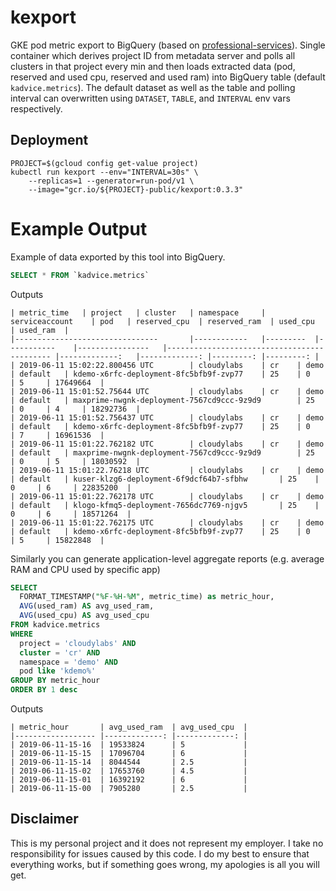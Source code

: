 # kexport

GKE pod metric export to BigQuery (based on [professional-services](https://github.com/mchmarny/professional-services)). Single container which derives project ID from metadata server and polls all clusters in that project every min and then loads extracted data (pod, reserved and used cpu, reserved and used ram) into BigQuery table (default `kadvice.metrics`). The default dataset as well as the table and polling interval can overwritten using `DATASET`, `TABLE`, and `INTERVAL` env vars respectively.

## Deployment

```shell
PROJECT=$(gcloud config get-value project)
kubectl run kexport --env="INTERVAL=30s" \
	--replicas=1 --generator=run-pod/v1 \
	--image="gcr.io/${PROJECT}-public/kexport:0.3.3"
```

# Example Output

Example of data exported by this tool into BigQuery.

```sql
SELECT * FROM `kadvice.metrics`
```

Outputs

```shell
| metric_time 	| project 	| cluster 	| namespace 	| serviceaccount 	| pod 	| reserved_cpu 	| reserved_ram 	| used_cpu 	| used_ram 	|
|--------------------------------	    |------------	|---------	|-----------	|----------------	|-------------------------------------------- |-------------:	|-------------:	|---------:	|---------:	|
| 2019-06-11 15:02:22.800456 UTC 	    | cloudylabs 	| cr 	| demo 	| default 	| kdemo-x6rfc-deployment-8fc5bfb9f-zvp77 	| 25 	| 0 	| 5 	| 17649664 	|
| 2019-06-11 15:01:52.75644 UTC 	    | cloudylabs 	| cr 	| demo 	| default 	| maxprime-nwgnk-deployment-7567cd9ccc-9z9d9 	    | 25 	| 0 	| 4 	| 18292736 	|
| 2019-06-11 15:01:52.756437 UTC 	    | cloudylabs 	| cr 	| demo 	| default 	| kdemo-x6rfc-deployment-8fc5bfb9f-zvp77 	| 25 	| 0 	| 7 	| 16961536 	|
| 2019-06-11 15:01:22.762182 UTC 	    | cloudylabs 	| cr 	| demo 	| default 	| maxprime-nwgnk-deployment-7567cd9ccc-9z9d9 	    | 25 	| 0 	| 5 	| 18030592 	|
| 2019-06-11 15:01:22.76218 UTC 	    | cloudylabs 	| cr 	| demo 	| default 	| kuser-klzg6-deployment-6f9dcf64b7-sfbhw 	    | 25 	| 0 	| 6 	| 22835200 	|
| 2019-06-11 15:01:22.762178 UTC 	    | cloudylabs 	| cr 	| demo 	| default 	| klogo-kfmq5-deployment-7656dc7769-njgv5 	    | 25 	| 0 	| 6 	| 18571264 	|
| 2019-06-11 15:01:22.762175 UTC 	    | cloudylabs 	| cr 	| demo 	| default 	| kdemo-x6rfc-deployment-8fc5bfb9f-zvp77 	| 25 	| 0 	| 5 	| 15822848 	|
```

Similarly you can generate application-level aggregate reports (e.g. average RAM and CPU used by specific app)

```sql
SELECT
  FORMAT_TIMESTAMP("%F-%H-%M", metric_time) as metric_hour,
  AVG(used_ram) AS avg_used_ram,
  AVG(used_cpu) AS avg_used_cpu
FROM kadvice.metrics
WHERE
  project = 'cloudylabs' AND
  cluster = 'cr' AND
  namespace = 'demo' AND
  pod like 'kdemo%'
GROUP BY metric_hour
ORDER BY 1 desc
```

Outputs

```shell
| metric_hour 	    | avg_used_ram 	| avg_used_cpu 	|
|------------------	|-------------:	|-------------:	|
| 2019-06-11-15-16 	| 19533824 	    | 5 	        |
| 2019-06-11-15-15 	| 17096704 	    | 6 	        |
| 2019-06-11-15-14 	| 8044544 	    | 2.5 	        |
| 2019-06-11-15-02 	| 17653760 	    | 4.5 	        |
| 2019-06-11-15-01 	| 16392192 	    | 6 	        |
| 2019-06-11-15-00 	| 7905280 	    | 2.5 	        |
```


## Disclaimer

This is my personal project and it does not represent my employer. I take no responsibility for issues caused by this code. I do my best to ensure that everything works, but if something goes wrong, my apologies is all you will get.